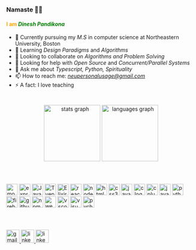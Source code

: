 ### Namaste 🙏🏽

#### <span style="color: orange;">I am <i><span style="color: green;">Dinesh Pandikona</span></i></span>

- 🔭 Currently pursuing my <i>M.S</i> in computer science at Northeastern University, Boston
- 🌱 Learning <i>Design Paradigms</i> and <i>Algorithms</i>
- 👯 Looking to collaborate on <i>Algorithms and Problem Solving</i>
- 🤔 Looking for help with <i>Open Source</i> and <i>Concurrent/Parallel Systems</i>
- 💬 Ask me about <i>Typescript, Python, Spirituality</i>
- 📫 How to reach me: <i>neupersonalusage@gmail.com</i>
- ⚡ A fact: I love teaching

<h1></h1>

<div align="center">
  <img src="https://github-readme-stats.vercel.app/api?username=lord-cosmos&hide_title=false&hide_rank=false&show_icons=true&include_all_commits=true&count_private=true&disable_animations=false&theme=dracula&locale=en&hide_border=false" height="150" alt="stats graph"  />
  <img src="https://github-readme-stats.vercel.app/api/top-langs?username=lord-cosmos&locale=en&hide_title=false&layout=compact&card_width=320&langs_count=5&theme=dracula&hide_border=false" height="150" alt="languages graph"  />
</div>

<h1></h1>

<br clear="both">
<div align="left">
  <img src="https://skillicons.dev/icons?i=mongodb" height="30" alt="mongodb logo"  />
  <img src="https://skillicons.dev/icons?i=express" height="30" alt="express logo"  />
   <img src="https://skillicons.dev/icons?i=java" height="30" alt="Java logo"  />
    <img src="https://skillicons.dev/icons?i=typescript" height="30" alt="Tyepscript logo"  />
     <img src="https://skillicons.dev/icons?i=elixir" height="30" alt="Elixir logo"  />
  <img src="https://skillicons.dev/icons?i=react" height="30" alt="react logo"  />
  <img src="https://cdn.simpleicons.org/nodedotjs/339933" height="30" alt="nodejs logo"  />
  <img src="https://skillicons.dev/icons?i=html" height="30" alt="html5 logo"  />
  <img src="https://skillicons.dev/icons?i=css" height="30" alt="css3 logo"  />
  <img src="https://skillicons.dev/icons?i=js" height="30" alt="javascript logo"  />
  <img src="https://skillicons.dev/icons?i=c" height="30" alt="c logo"  />
  <img src="https://skillicons.dev/icons?i=cpp" height="30" alt="cplusplus logo"  />
  <img src="https://skillicons.dev/icons?i=java" height="30" alt="java logo"  />
  <img src="https://skillicons.dev/icons?i=py" height="30" alt="python logo"  />
  <img src="https://skillicons.dev/icons?i=firebase" height="30" alt="firebase logo"  />
  <img src="https://skillicons.dev/icons?i=github" height="30" alt="github logo"  />
  <img src="https://cdn.simpleicons.org/npm/CB3837" height="30" alt="npm logo"  />
  <img src="https://skillicons.dev/icons?i=webpack" height="30" alt="webpack logo"  />
  <img src="https://skillicons.dev/icons?i=vscode" height="30" alt="vscode logo"  />
  <img src="https://skillicons.dev/icons?i=visualstudio" height="30" alt="visualstudio logo"  />
  <img src="https://cdn.jsdelivr.net/gh/devicons/devicon/icons/pycharm/pycharm-original.svg" height="30" alt="pycharm logo"  />

</div>

<h1></h1>
<br clear="both">

  <a href="neupersonalusage@gmail.com" target="_blank">
    <img src="https://img.shields.io/static/v1?message=Gmail&logo=gmail&label=&color=D14836&logoColor=white&labelColor=&style=for-the-badge" height="35" alt="gmail logo"  />
  </a>
  <a href="https://www.linkedin.com/in/dinesh-pandikona" target="_blank">
    <img src="https://img.shields.io/static/v1?message=LinkedIn&logo=linkedin&label=&color=0077B5&logoColor=white&labelColor=&style=for-the-badge" height="35" alt="linkedin logo"  />
  </a>
   <a href="https://stackoverflow.com/users/15069288/dineshpandikona" target="_blank">
    <img src="https://img.shields.io/badge/stack%20overflow-FE7A16?logo=stack-overflow&logoColor=white&style=for-the-badge" height="35" alt="linkedin logo"  />
  </a>

</div>
